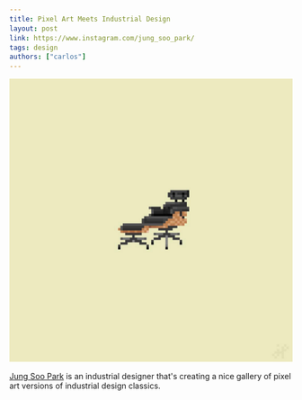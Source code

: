 ```yaml
---
title: Pixel Art Meets Industrial Design
layout: post
link: https://www.instagram.com/jung_soo_park/
tags: design
authors: ["carlos"]
---
```


![Eames Chair](/assets/images/pixelart_eames.png)

[Jung Soo Park](http://www.jungsoopark.com/) is an industrial designer that's creating a nice gallery of pixel art versions of industrial design classics.
